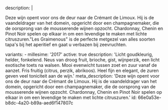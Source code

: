description: |
  <p>Deze wijn opent voor ons de deur naar de Crémant de Limoux. Hij is de vaandeldrager van het domein, opgericht door een champagnemaker, die de oorsprong van de mousserende wijnen opzocht. Chardonnay, Chenin en Pinot Noir spelen op elkaar in om een levendige te maken met lichte citruszuren."Les 
  Graimenous" is de perfecte metgezel van alles soorten tapa's bij het aperitief en gaat u verbazen bij zeevruchten.</p>
variants:
  -
    millesime: '2017'
    active: true
    description: 'Licht goudkleurig, helder, fonkelend. Neus van droog fruit, brioche, gist, wijnperzik, een licht exotische toets na walsen. Mooi evenwicht tussen zoet en zuur vanaf de aanzet. Fris fruitig (citrus, perzik, abrikoos). Heel fijn en elegant, de zuren geven veel toniciteit aan de wijn.'
meta_description: 'Deze wijn opent voor ons de deur naar de Crémant de Limoux. Hij is de vaandeldrager van het domein, opgericht door een champagnemaker, die de oorsprong van de mousserende wijnen opzocht. Chardonnay, Chenin en Pinot Noir spelen op elkaar in om een levendige te maken met lichte citruszuren.'
id: 66e0a53e-b8dc-4a20-b89a-aed6f147807c
